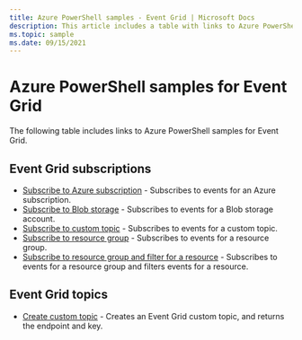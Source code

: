 ```yaml
---
title: Azure PowerShell samples - Event Grid | Microsoft Docs
description: This article includes a table with links to Azure PowerShell scripting samples for Azure Event Grid.
ms.topic: sample
ms.date: 09/15/2021
---
```


# Azure PowerShell samples for Event Grid

The following table includes links to Azure PowerShell samples for Event Grid.

## Event Grid subscriptions

- [Subscribe to Azure subscription](scripts/powershell-azure-subscription.md) - Subscribes to events for an Azure subscription. 
- [Subscribe to Blob storage](scripts/powershell-blob.md) - Subscribes to events for a Blob storage account.
- [Subscribe to custom topic](scripts/event-grid-powershell-subscribe-custom-topic.md) - Subscribes to events for a custom topic. 
- [Subscribe to resource group](scripts/event-grid-powershell-resource-group.md) - Subscribes to events for a resource group. 
- [Subscribe to resource group and filter for a resource](scripts/event-grid-powershell-resource-group-filter.md) - Subscribes to events for a resource group and filters events for a resource. 

## Event Grid topics

- [Create custom topic](scripts/powershell-create-custom-topic.md) - Creates an Event Grid custom topic, and returns the endpoint and key.  

